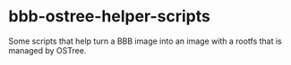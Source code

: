 # bbb-ostree-helper-scripts

Some scripts that help turn a BBB image into an image with a rootfs that is managed by OSTree.
